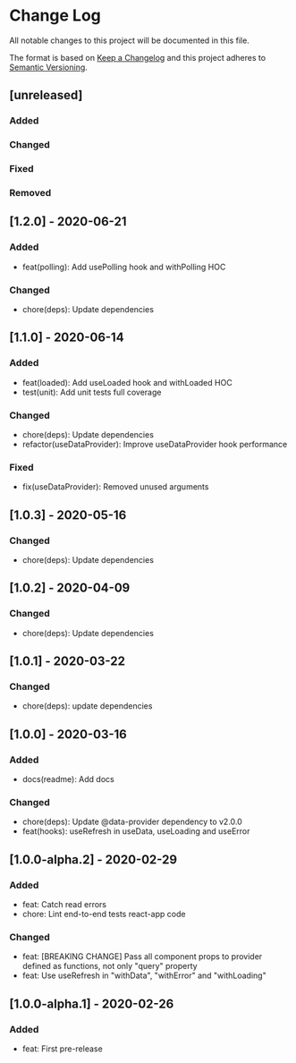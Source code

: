 # Change Log
All notable changes to this project will be documented in this file.

The format is based on [Keep a Changelog](http://keepachangelog.com/)
and this project adheres to [Semantic Versioning](http://semver.org/).

## [unreleased]
### Added
### Changed
### Fixed
### Removed

## [1.2.0] - 2020-06-21

### Added
- feat(polling): Add usePolling hook and withPolling HOC

### Changed
- chore(deps): Update dependencies

## [1.1.0] - 2020-06-14

### Added
- feat(loaded): Add useLoaded hook and withLoaded HOC
- test(unit): Add unit tests full coverage

### Changed
- chore(deps): Update dependencies
- refactor(useDataProvider): Improve useDataProvider hook performance

### Fixed
- fix(useDataProvider): Removed unused arguments

## [1.0.3] - 2020-05-16

### Changed
- chore(deps): Update dependencies

## [1.0.2] - 2020-04-09

### Changed
- chore(deps): Update dependencies

## [1.0.1] - 2020-03-22

### Changed
- chore(deps): update dependencies

## [1.0.0] - 2020-03-16
### Added
- docs(readme): Add docs

### Changed
- chore(deps): Update @data-provider dependency to v2.0.0
- feat(hooks): useRefresh in useData, useLoading and useError

## [1.0.0-alpha.2] - 2020-02-29
### Added
- feat: Catch read errors
- chore: Lint end-to-end tests react-app code

### Changed
- feat: [BREAKING CHANGE] Pass all component props to provider defined as functions, not only "query" property
- feat: Use useRefresh in "withData", "withError" and "withLoading"

## [1.0.0-alpha.1] - 2020-02-26
### Added
- feat: First pre-release
